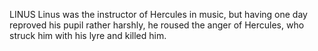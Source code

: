 LINUS
  Linus was the instructor of Hercules in music, but having one day
  reproved his pupil rather harshly, he roused the anger of Hercules,
  who struck him with his lyre and killed him.